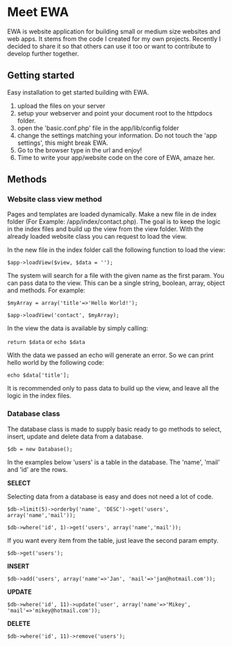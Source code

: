 # Meet EWA

EWA is website application for building small or medium size websites and web apps. It stems from the code I created for my own projects. Recently I decided to share it so that others can use it too or want to contribute to develop further together.


## Getting started

Easy installation to get started building with EWA.
1. upload the files on your server
2. setup your webserver and point your document root to the httpdocs folder.
3. open the 'basic.conf.php' file in the app/lib/config folder
4. change the settings matching your information. Do not touch the 'app settings', this might break EWA.
5. Go to the browser type in the url and enjoy! 
6. Time to write your app/website code on the core of EWA, amaze her. 


## Methods

### Website class view method

Pages and templates are loaded dynamically. Make a new file in de index folder (For Example: /app/index/contact.php). The goal is to keep the logic in the index files and build up the view from the view folder. With the already loaded website class you can request to load the view.

In the new file in the index folder call the following function to load the view:

`$app->loadView($view, $data = '');`

The system will search for a file with the given name as the first param. You can pass data to the view. This can be a single string, boolean, array, object and methods. For example:

`$myArray = array('title'=>'Hello World!');`

`$app->loadView('contact', $myArray);`

In the view the data is available by simply calling:

`return $data` or `echo $data`

With the data we passed an echo will generate an error. So we can print hello world by the following code:

`echo $data['title'];`

It is recommended only to pass data to build up the view, and leave all the logic in the index files. 

### Database class

The database class is made to supply basic ready to go methods to select, insert, update and delete data from a database.

`$db = new Database();`

In the examples below 'users' is a table in the database. The 'name', 'mail' and 'id' are the rows.

**SELECT**

Selecting data from a database is easy and does not need a lot of code.

`$db->limit(5)->orderby('name', 'DESC')->get('users', array('name','mail'));`

`$db->where('id', 1)->get('users', array('name','mail'));`

If you want every item from the table, just leave the second param empty.

`$db->get('users');`


**INSERT**


`$db->add('users', array('name'=>'Jan', 'mail'=>'jan@hotmail.com'));`


**UPDATE**

`$db->where('id', 11)->update('user', array('name'=>'Mikey', 'mail'=>'mikey@hotmail.com'));`

**DELETE**

`$db->where('id', 11)->remove('users');`